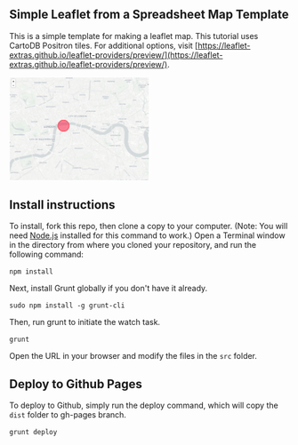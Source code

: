 ## Simple Leaflet from a Spreadsheet Map Template

This is a simple template for making a leaflet map. This tutorial uses CartoDB Positron tiles. For additional options, visit [https://leaflet-extras.github.io/leaflet-providers/preview/](https://leaflet-extras.github.io/leaflet-providers/preview/). 

<img src="https://raw.githubusercontent.com/jrue/leaflet-map/master/screenshot.png" width="50%" height="auto" style="max-width:50%;height:auto;">

## Install instructions

To install, fork this repo, then clone a copy to your computer. (Note: You will need [Node.js](https://nodejs.org/en/) installed for this command to work.) Open a Terminal window in the directory from where you cloned your repository, and run the following command:

```
npm install
```

Next, install Grunt globally if you don't have it already.

```
sudo npm install -g grunt-cli
```

Then, run grunt to initiate the watch task.

```
grunt
```

Open the URL in your browser and modify the files in the `src` folder. 

## Deploy to Github Pages

To deploy to Github, simply run the deploy command, which will copy the `dist` folder to gh-pages branch.

```
grunt deploy
```

